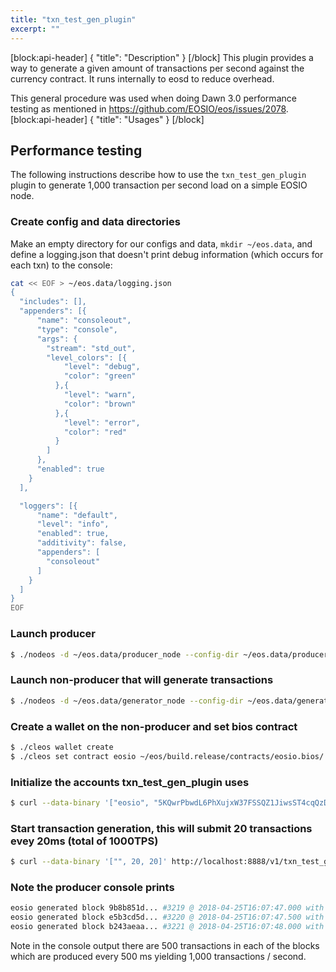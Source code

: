 ```yaml
---
title: "txn_test_gen_plugin"
excerpt: ""
---
```

[block:api-header]
{
  "title": "Description"
}
[/block]
This plugin provides a way to generate a given amount of transactions per second against the currency contract. It runs internally to eosd to reduce overhead.

This general procedure was used when doing Dawn 3.0 performance testing as mentioned in https://github.com/EOSIO/eos/issues/2078.
[block:api-header]
{
  "title": "Usages"
}
[/block]
## Performance testing

The following instructions describe how to use the `txn_test_gen_plugin` plugin to generate 1,000 transaction per second load on a simple EOSIO node.

### Create config and data directories
Make an empty directory for our configs and data, `mkdir ~/eos.data`, and define a logging.json that doesn't print debug information (which occurs for each txn) to the console:
```bash
cat << EOF > ~/eos.data/logging.json
{
  "includes": [],
  "appenders": [{
      "name": "consoleout",
      "type": "console",
      "args": {
        "stream": "std_out",
        "level_colors": [{
            "level": "debug",
            "color": "green"
          },{
            "level": "warn",
            "color": "brown"
          },{
            "level": "error",
            "color": "red"
          }
        ]
      },
      "enabled": true
    }
  ],

  "loggers": [{
      "name": "default",
      "level": "info",
      "enabled": true,
      "additivity": false,
      "appenders": [
        "consoleout"
      ]
    }
  ]
}
EOF
```

### Launch producer
```bash
$ ./nodeos -d ~/eos.data/producer_node --config-dir ~/eos.data/producer_node -l ~/eos.data/logging.json --http-server-address "" -p eosio -e
```

### Launch non-producer that will generate transactions
```bash
$ ./nodeos -d ~/eos.data/generator_node --config-dir ~/eos.data/generator_node -l ~/eos.data/logging.json --plugin eosio::txn_test_gen_plugin --plugin eosio::wallet_api_plugin --plugin eosio::chain_api_plugin --p2p-peer-address localhost:9876 --p2p-listen-endpoint localhost:5555
```

### Create a wallet on the non-producer and set bios contract
```bash
$ ./cleos wallet create
$ ./cleos set contract eosio ~/eos/build.release/contracts/eosio.bios/ 
```

### Initialize the accounts txn_test_gen_plugin uses
```bash
$ curl --data-binary '["eosio", "5KQwrPbwdL6PhXujxW37FSSQZ1JiwsST4cqQzDeyXtP79zkvFD3"]' http://localhost:8888/v1/txn_test_gen/create_test_accounts
```

### Start transaction generation, this will submit 20 transactions evey 20ms (total of 1000TPS)
```bash
$ curl --data-binary '["", 20, 20]' http://localhost:8888/v1/txn_test_gen/start_generation
```

### Note the producer console prints
```bash
eosio generated block 9b8b851d... #3219 @ 2018-04-25T16:07:47.000 with 500 trxs, lib: 3218
eosio generated block e5b3cd5d... #3220 @ 2018-04-25T16:07:47.500 with 500 trxs, lib: 3219
eosio generated block b243aeaa... #3221 @ 2018-04-25T16:07:48.000 with 500 trxs, lib: 3220
```

Note in the console output there are 500 transactions in each of the blocks which are produced every 500 ms yielding 1,000 transactions / second.